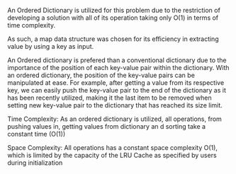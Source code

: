 An Ordered Dictionary is utilized for this problem due to the restriction of developing a solution with all of its operation taking only O(1) in terms of time complexity. 

As such, a map data structure was chosen for its efficiency in extracting value by using a key as input. 

An Ordered dictionary is prefered than a conventional dictionary due to the importance of the position of each key-value pair within the dictionary. With an ordered dictionary, the position of the key-value pairs can be manipulated at ease. For example, after getting a value from its respective key, we can easily push the key-value pair to the end of the dictionary as it has been recently utilized, making it the last item to be removed when setting new key-value pair to the dictionary that has reached its size limit. 

Time Complexity:
As an ordered dictionary is utilized, all operations, from pushing values in, getting values from dictionary an d sorting take a constant time (O(1))

Space Complexity:
All operations has a constant space complexity O(1), which is limited by the capacity of the LRU Cache as specified by users during initialization